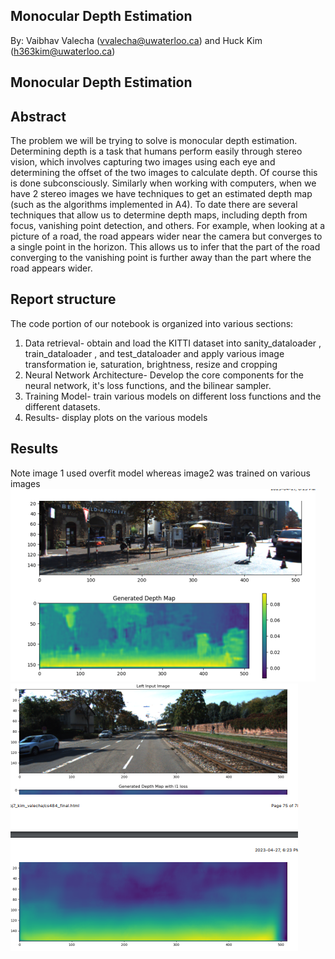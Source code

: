 ## Monocular Depth Estimation

By: Vaibhav Valecha (vvalecha@uwaterloo.ca) and Huck Kim (h363kim@uwaterloo.ca)

## Monocular Depth Estimation

## Abstract
The problem we will be trying to solve is monocular depth estimation. Determining depth
is a task that humans perform easily through stereo vision, which involves capturing two
images using each eye and determining the offset of the two images to calculate depth.
Of course this is done subconsciously.
Similarly when working with computers, when we have 2 stereo images we have
techniques to get an estimated depth map (such as the algorithms implemented in A4).
To date there are several techniques that allow us to determine depth maps, including
depth from focus, vanishing point detection, and others. For example, when looking at a
picture of a road, the road appears wider near the camera but converges to a single
point in the horizon. This allows us to infer that the part of the road converging to the
vanishing point is further away than the part where the road appears wider.

## Report structure

The code portion of our notebook is organized into various sections:
1. Data retrieval- obtain and load the KITTI dataset into sanity_dataloader ,
train_dataloader , and test_dataloader and apply various image
transformation ie, saturation, brightness, resize and cropping
2. Neural Network Architecture- Develop the core components for the neural network,
it's loss functions, and the bilinear sampler.
3. Training Model- train various models on different loss functions and the different
datasets.
4. Results- display plots on the various models

## Results
Note image 1 used overfit model whereas image2 was trained on various images
![plot](./photos/image1.png)
![plot](./photos/image2.png)